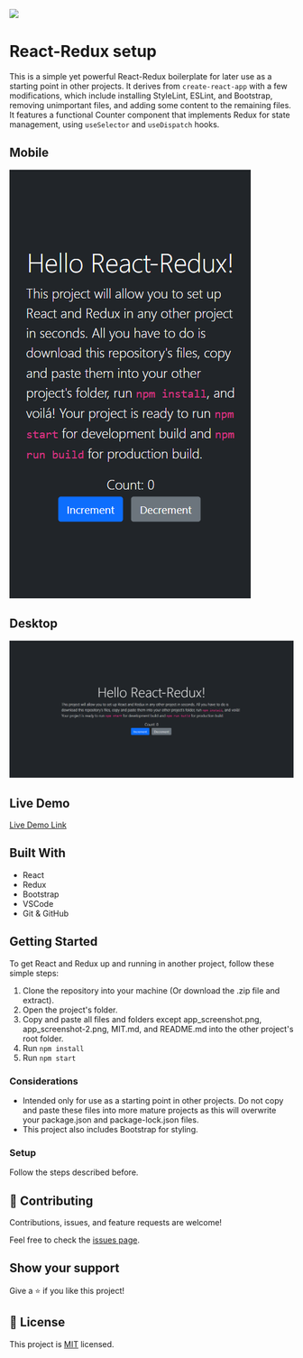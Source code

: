 ![](https://img.shields.io/badge/Microverse-blueviolet)

# React-Redux setup

This is a simple yet powerful React-Redux boilerplate for later use as a starting point in other projects. It derives from `create-react-app` with a few modifications, which include installing StyleLint, ESLint, and Bootstrap, removing unimportant files, and adding some content to the remaining files. It features a functional Counter component that implements Redux for state management, using `useSelector` and `useDispatch` hooks.

## Mobile

![screenshot](./app_screenshot.png)

## Desktop

![screenshot](./app_screenshot-2.png)

## Live Demo

[Live Demo Link](https://dicodiaz.me/react-redux-setup/)

## Built With

- React
- Redux
- Bootstrap
- VSCode
- Git & GitHub

## Getting Started

To get React and Redux up and running in another project, follow these simple steps:

1. Clone the repository into your machine (Or download the .zip file and extract).
2. Open the project's folder.
3. Copy and paste all files and folders except app_screenshot.png, app_screenshot-2.png, MIT.md, and README.md into the other project's root folder.
4. Run `npm install`
5. Run `npm start`

### Considerations

- Intended only for use as a starting point in other projects. Do not copy and paste these files into more mature projects as this will overwrite your package.json and package-lock.json files.
- This project also includes Bootstrap for styling.

### Setup

Follow the steps described before.


## 🤝 Contributing

Contributions, issues, and feature requests are welcome!

Feel free to check the [issues page](../../issues/).

## Show your support

Give a ⭐️ if you like this project!

## 📝 License

This project is [MIT](./MIT.md) licensed.
